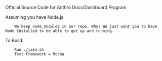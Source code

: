 Official Source Code for Anthro Docs/Dashboard Program


Assuming you have Node.js

        We keep node_modules in our repo. Why? We just want you to have Node Installed to be able to get up and running.

To Build:

        Run ./jake.sh
        Test Framework = Mocha